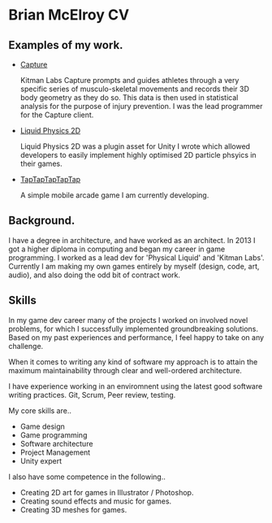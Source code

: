 # Brian McElroy CV

## Examples of my work.

* [Capture](https://youtu.be/30xvRLjY0jU)

   Kitman Labs Capture prompts and guides athletes through a very specific series of musculo-skeletal movements and records their 3D body geometry as they do so. This data is then used in  statistical analysis for the purpose of injury prevention.
   I was the lead programmer for the Capture client.  
   
* [Liquid Physics 2D](https://youtu.be/9qU3aVAADZY) 
	
	Liquid Physics 2D was a plugin asset for Unity I wrote which allowed developers to easily implement highly optimised 2D particle phsyics in their games. 
	
* [TapTapTapTapTap](https://youtu.be/D9OVPMaNwfY)

	A simple mobile arcade game I am currently developing.

## Background.

I have a degree in architecture, and have worked as an architect.
In 2013 I got a higher diploma in computing and began my career in game programming.
I worked as a lead dev for 'Physical Liquid' and 'Kitman Labs'.
Currently I am making my own games entirely by myself (design, code, art, audio), and also doing the odd bit of contract work. 

## Skills

In my game dev career many of the projects I worked on involved novel problems, for which I successfully implemented groundbreaking solutions. Based on my past experiences and performance, I feel happy to take on any challenge.

When it comes to writing any kind of software my approach is to attain the maximum maintainability through clear and well-ordered architecture.

I have experience working in an enviromnent using the latest good software writing practices. Git, Scrum, Peer review, testing.  

My core skills are..

* Game design
* Game programming
* Software architecture
* Project Management
* Unity expert

I also have some competence in the following..

* Creating 2D art for games in Illustrator / Photoshop.
* Creating sound effects and music for games.
* Creating 3D meshes for games.